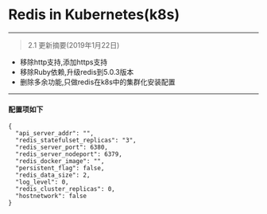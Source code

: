 # Redis in Kubernetes(k8s)
-----
> 2.1 更新摘要(2019年1月22日)
- 移除http支持,添加https支持
- 移除Ruby依赖,升级redis到5.0.3版本
- 删除多余功能,只做redis在k8s中的集群化安装配置

---
#### 配置项如下
```
{
  "api_server_addr": "",
  "redis_statefulset_replicas": "3",
  "redis_server_port": 6380,
  "redis_server_nodeport": 6379,
  "redis_docker_image": "",
  "persistent_flag": false,
  "redis_data_size": 2,
  "log_level": 0,
  "redis_cluster_replicas": 0,
  "hostnetwork": false
}
```